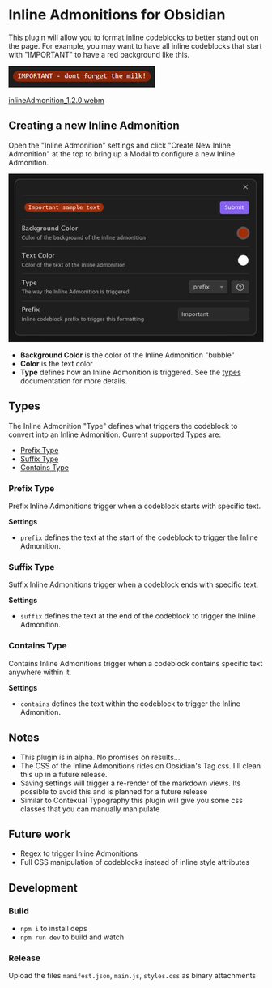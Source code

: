# Inline Admonitions for Obsidian



This plugin will allow you to format inline codeblocks to better stand out on the page.  For example, you may want to 
have all inline codeblocks that start with "IMPORTANT" to have a red background like this. 

![img.png](admonition.png)

[inlineAdmonition_1.2.0.webm](https://github.com/scottTomaszewski/obsidian-inline-admonitions/assets/5295276/2a781588-cba0-4665-98c2-16d896cd2abe)

## Creating a new Inline Admonition

Open the "Inline Admonition" settings and click "Create New Inline Admonition" at the top to bring up a Modal to 
configure a new Inline Admonition.

![admonition-modal.png](admonition-modal.png)

- **Background Color** is the color of the Inline Admonition "bubble"
- **Color** is the text color
- **Type** defines how an Inline Admonition is triggered.  See the [types](#types) documentation for more details.

## Types

The Inline Admonition "Type" defines what triggers the codeblock to convert into an Inline Admonition.  Current supported
Types are:

- [Prefix Type](#prefix-type)
- [Suffix Type](#suffix-type)
- [Contains Type](#contains-type)

### Prefix Type

Prefix Inline Admonitions trigger when a codeblock starts with specific text.

**Settings**

- `prefix` defines the text at the start of the codeblock to trigger the Inline Admonition.

### Suffix Type

Suffix Inline Admonitions trigger when a codeblock ends with specific text.

**Settings**

- `suffix` defines the text at the end of the codeblock to trigger the Inline Admonition.

### Contains Type

Contains Inline Admonitions trigger when a codeblock contains specific text anywhere within it.

**Settings**

- `contains` defines the text within the codeblock to trigger the Inline Admonition.

## Notes

- This plugin is in alpha.  No promises on results...
- The CSS of the Inline Admonitions rides on Obsidian's Tag css.  I'll clean this up in a future release.
- Saving settings will trigger a re-render of the markdown views. Its possible to avoid this and is planned for a future release
- Similar to Contexual Typography this plugin will give you some css classes that you can manually manipulate

## Future work

- Regex to trigger Inline Admonitions
- Full CSS manipulation of codeblocks instead of inline style attributes

## Development

### Build

- `npm i` to install deps
- `npm run dev` to build and watch

### Release

Upload the files `manifest.json`, `main.js`, `styles.css` as binary attachments

